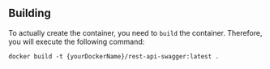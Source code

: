 ## Building

To actually create the container, you need to `build` the container.  Therefore, you will execute the following command:

```
docker build -t {yourDockerName}/rest-api-swagger:latest .
```

